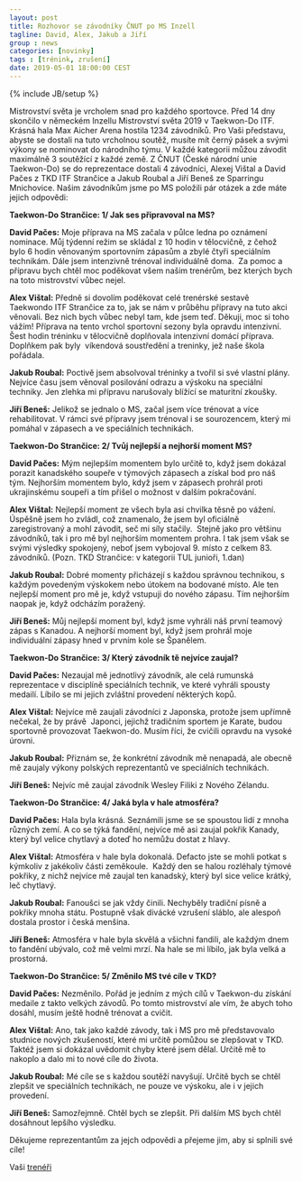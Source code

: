 ```yaml
---
layout: post
title: Rozhovor se závodníky ČNUT po MS Inzell
tagline: David, Alex, Jakub a Jiří
group : news
categories: [novinky]
tags : [trénink, zrušení]
date: 2019-05-01 18:00:00 CEST
---
```

{% include JB/setup %}

Mistrovství světa je vrcholem snad pro každého sportovce. Před 14 dny skončilo v německém Inzellu Mistrovství světa 2019 v Taekwon-Do ITF. Krásná hala Max Aicher Arena hostila 1234 závodníků. Pro Vaši představu, abyste se dostali na tuto vrcholnou soutěž, musíte mít černý pásek a svými výkony se nominovat do národního týmu. V každé kategorii můžou závodit maximálně 3 soutěžící z každé země. Z ČNUT (České národní unie Taekwon-Do) se do reprezentace dostali 4 závodníci, Alexej Vištal a David Pačes z TKD ITF Strančice a Jakub Roubal a Jiří Beneš ze Sparringu Mnichovice. 
Našim závodníkům jsme po MS položili pár otázek a zde máte jejich odpovědi: 

**Taekwon-Do Strančice: 1/ Jak ses připravoval na MS?**

**David Pačes:** Moje příprava na MS začala v půlce ledna po oznámení nominace. Můj týdenní režim se skládal z 10 hodin v tělocvičně, z čehož bylo 6 hodin věnovaným sportovním zápasům a zbylé čtyři speciálním technikám. Dále jsem intenzivně trénoval individuálně doma.  Za pomoc a přípravu bych chtěl moc poděkovat všem našim trenérům, bez kterých bych na toto mistrovství vůbec nejel.

**Alex Vištal:** Předně si dovolím poděkovat celé trenérské sestavě Taekwondo ITF Strančice za to, jak se nám v průběhu přípravy na tuto akci věnovali. Bez nich bych vůbec nebyl tam, kde jsem teď. Děkuji, moc si toho vážím! 
Příprava na tento vrchol sportovní sezony byla opravdu intenzivní. Šest hodin tréninku v tělocvičně doplňovala intenzivní domácí příprava. Doplňkem pak byly  víkendová soustředění a treninky, jež naše škola pořádala. 

**Jakub Roubal:** Poctivě jsem absolvoval tréninky a tvořil si své vlastní plány. Nejvíce času jsem věnoval posilování odrazu a výskoku na speciální techniky. Jen zlehka mi přípravu narušovaly blížící se maturitní zkoušky.

**Jiří Beneš:** Jelikož se jednalo o MS, začal jsem více trénovat a více rehabilitovat. V rámci své přípravy jsem trénoval i se sourozencem, který mi pomáhal v zápasech a ve speciálních technikách.


**Taekwon-Do Strančice: 2/ Tvůj nejlepší a nejhorší moment MS?**

**David Pačes:** Mým nejlepším momentem bylo určitě to, když jsem dokázal porazit kanadského soupeře v týmových zápasech a získal bod pro náš tým. Nejhorším momentem bylo, když jsem v zápasech prohrál proti ukrajinskému soupeři a tím přišel o možnost v dalším pokračování.

**Alex Vištal:** Nejlepší moment ze všech byla asi chvilka těsně po vážení. Úspěšně jsem ho zvládl, což znamenalo, že jsem byl oficiálně zaregistrovaný a mohl závodit, seč mi síly stačily.  Stejně jako pro většinu závodníků, tak i pro mě byl nejhorším momentem prohra. I tak jsem však se svými výsledky spokojený, neboť jsem vybojoval 9. místo z celkem 83. závodníků. (Pozn. TKD Strančice: v kategorii TUL junioři, 1.dan)

**Jakub Roubal:** Dobré momenty přicházejí s každou správnou technikou, s každým povedeným výskokem nebo útokem na bodované místo. Ale ten nejlepší moment pro mě je, když vstupuji do nového zápasu. 
Tím nejhorším naopak je, když odcházím poražený.

**Jiří Beneš:** Můj nejlepší moment byl, když jsme vyhráli náš první teamový zápas s Kanadou.
A nejhorší moment byl, když jsem prohrál moje individuální zápasy hned v prvním kole se Španělem.


**Taekwon-Do Strančice: 3/ Který závodník tě nejvíce zaujal?**

**David Pačes:** Nezaujal mě jednotlivý závodník, ale celá rumunská reprezentace v disciplíně speciálních technik, ve které vyhráli spousty medailí. Líbilo se mi jejich zvláštní provedení některých kopů.

**Alex Vištal:** Nejvíce mě zaujali závodníci z Japonska, protože jsem upřímně nečekal, že by právě  Japonci, jejichž tradičním sportem je Karate, budou sportovně provozovat Taekwon-do. Musím říci, že cvičili opravdu na vysoké úrovni. 

**Jakub Roubal:** Přiznám se, že konkrétní závodník mě nenapadá, ale obecně mě zaujaly výkony polských reprezentantů ve speciálních technikách.

**Jiří Beneš:** Nejvíc mě zaujal závodník Wesley Filiki z Nového Zélandu. 


**Taekwon-Do Strančice: 4/ Jaká byla v hale atmosféra?**

**David Pačes:** Hala byla krásná. Seznámili jsme se se spoustou lidí z mnoha různých zemí. A co se týká fandění, nejvíce mě asi zaujal pokřik Kanady, který byl velice chytlavý a doteď ho nemůžu dostat z hlavy.

**Alex Vištal:** Atmosféra v hale byla dokonalá. Defacto jste se mohli potkat s kýmkoliv z jakékoliv části zeměkoule.  Každý den se halou rozléhaly týmové pokřiky, z nichž nejvíce mě zaujal ten kanadský, který byl sice velice krátký, leč chytlavý. 

**Jakub Roubal:** Fanoušci se jak vždy činili. Nechyběly tradiční písně a pokřiky mnoha státu. Postupně však divácké vzrušení sláblo, ale alespoň dostala prostor i česká menšina.

**Jiří Beneš:** Atmosféra v hale byla skvělá a všichni fandili, ale každým dnem to fandění ubývalo, což mě velmi mrzí. Na hale se mi líbilo, jak byla velká a prostorná.


**Taekwon-Do Strančice: 5/ Změnilo MS tvé cíle v TKD?**

**David Pačes:** Nezměnilo. Pořád je jedním z mých cílů v Taekwon-du získání medaile z takto velkých závodů. Po tomto mistrovství ale vím, že abych toho dosáhl, musím ještě hodně trénovat a cvičit.

**Alex Vištal:** Ano, tak jako každé závody, tak i MS pro mě představovalo studnice nových zkušeností, které mi určitě pomůžou se zlepšovat v TKD. Taktéž jsem si dokázal uvědomit chyby které jsem dělal. Určitě mě to nakoplo a dalo mi to nové cíle do života. 

**Jakub Roubal:** Mé cíle se s každou soutěží navyšují. Určitě bych se chtěl zlepšit ve speciálních technikách, ne pouze ve výskoku, ale i v jejich provedení.

**Jiří Beneš:** Samozřejmně. Chtěl bych se zlepšit. Při dalším MS bych chtěl dosáhnout lepšího výsledku.

Děkujeme reprezentantům za jejch odpovědi a přejeme jim, aby si splnili své cíle!

Vaši [trenéři](/treneri)
